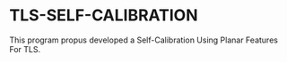 # TLS-SELF-CALIBRATION
This program propus developed a Self-Calibration Using Planar Features For TLS.
